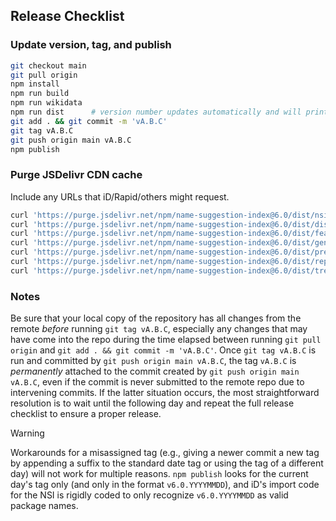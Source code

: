 ## Release Checklist

### Update version, tag, and publish

```bash
git checkout main
git pull origin
npm install
npm run build
npm run wikidata
npm run dist      # version number updates automatically and will print to console
git add . && git commit -m 'vA.B.C'
git tag vA.B.C
git push origin main vA.B.C
npm publish
```

### Purge JSDelivr CDN cache
Include any URLs that iD/Rapid/others might request.

```bash
curl 'https://purge.jsdelivr.net/npm/name-suggestion-index@6.0/dist/nsi.min.json'
curl 'https://purge.jsdelivr.net/npm/name-suggestion-index@6.0/dist/dissolved.min.json'
curl 'https://purge.jsdelivr.net/npm/name-suggestion-index@6.0/dist/featureCollection.min.json'
curl 'https://purge.jsdelivr.net/npm/name-suggestion-index@6.0/dist/genericWords.min.json'
curl 'https://purge.jsdelivr.net/npm/name-suggestion-index@6.0/dist/presets/nsi-id-presets.min.json'
curl 'https://purge.jsdelivr.net/npm/name-suggestion-index@6.0/dist/replacements.min.json'
curl 'https://purge.jsdelivr.net/npm/name-suggestion-index@6.0/dist/trees.min.json'
```

### Notes
Be sure that your local copy of the repository has all changes from the remote _before_ running `git tag vA.B.C`, especially any changes that may have come into the repo during the time elapsed between running `git pull origin` and `git add . && git commit -m 'vA.B.C'`. Once `git tag vA.B.C` is run and committed by `git push origin main vA.B.C`, the tag `vA.B.C` is _permanently_ attached to the commit created by `git push origin main vA.B.C`, even if the commit is never submitted to the remote repo due to intervening commits. If the latter situation occurs, the most straightforward resolution is to wait until the following day and repeat the full release checklist to ensure a proper release.

> [!WARNING]  
> Workarounds for a misassigned tag (e.g., giving a newer commit a new tag by appending a suffix to the standard date tag or using the tag of a different day) will not work for multiple reasons. `npm publish` looks for the current day's tag only (and only in the format `v6.0.YYYYMMDD`), and iD's import code for the NSI is rigidly coded to only recognize `v6.0.YYYYMMDD` as valid package names.

